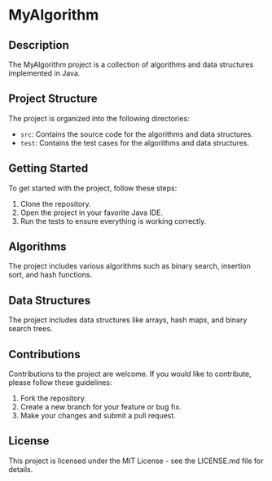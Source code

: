 # MyAlgorithm

## Description
The MyAlgorithm project is a collection of algorithms and data structures implemented in Java.

## Project Structure
The project is organized into the following directories:
- `src`: Contains the source code for the algorithms and data structures.
- `test`: Contains the test cases for the algorithms and data structures.

## Getting Started
To get started with the project, follow these steps:
1. Clone the repository.
2. Open the project in your favorite Java IDE.
3. Run the tests to ensure everything is working correctly.

## Algorithms
The project includes various algorithms such as binary search, insertion sort, and hash functions.

## Data Structures
The project includes data structures like arrays, hash maps, and binary search trees.

## Contributions
Contributions to the project are welcome. If you would like to contribute, please follow these guidelines:
1. Fork the repository.
2. Create a new branch for your feature or bug fix.
3. Make your changes and submit a pull request.

## License
This project is licensed under the MIT License - see the LICENSE.md file for details.
